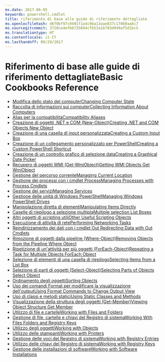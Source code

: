 ```yaml
---
ms.date: 2017-06-05
keywords: powershell,cmdlet
title: riferimento di base alle guide di riferimento dettagliate
ms.openlocfilehash: d6f0bf97c9491f1a4c9ba13aae837c17860aa6c7
ms.sourcegitcommit: 3720ce4efb6735694cfb53a1b793d949af5d1bc5
ms.translationtype: HT
ms.contentlocale: it-IT
ms.lasthandoff: 09/29/2017
---
```

# <a name="basic-cookbooks-reference"></a><span data-ttu-id="3dbd1-103">Riferimento di base alle guide di riferimento dettagliate</span><span class="sxs-lookup"><span data-stu-id="3dbd1-103">Basic Cookbooks Reference</span></span>

- [<span data-ttu-id="3dbd1-104">Modifica dello stato del computer</span><span class="sxs-lookup"><span data-stu-id="3dbd1-104">Changing Computer State</span></span>](Changing-Computer-State.md)
- [<span data-ttu-id="3dbd1-105">Raccolta di informazioni sui computer</span><span class="sxs-lookup"><span data-stu-id="3dbd1-105">Collecting Information About Computers</span></span>](Collecting-Information-About-Computers.md)
- [<span data-ttu-id="3dbd1-106">Alias per la compatibilità</span><span class="sxs-lookup"><span data-stu-id="3dbd1-106">Compatibility Aliases</span></span>](Appendix-1---Compatibility-Aliases.md)
- [<span data-ttu-id="3dbd1-107">Creazione di oggetti .NET e COM (New-Object)</span><span class="sxs-lookup"><span data-stu-id="3dbd1-107">Creating .NET and COM Objects  New Object </span></span>](Creating-.NET-and-COM-Objects--New-Object-.md)
- [<span data-ttu-id="3dbd1-108">Creazione di una casella di input personalizzata</span><span class="sxs-lookup"><span data-stu-id="3dbd1-108">Creating a Custom Input Box</span></span>](Creating-a-Custom-Input-Box.md)
- [<span data-ttu-id="3dbd1-109">Creazione di un collegamento personalizzato per PowerShell</span><span class="sxs-lookup"><span data-stu-id="3dbd1-109">Creating a Custom PowerShell Shortcut</span></span>](Appendix-2---Creating-a-Custom-PowerShell-Shortcut.md)
- [<span data-ttu-id="3dbd1-110">Creazione di un controllo grafico di selezione data</span><span class="sxs-lookup"><span data-stu-id="3dbd1-110">Creating a Graphical Date Picker</span></span>](Creating-a-Graphical-Date-Picker.md)
- [<span data-ttu-id="3dbd1-111">Recupero di oggetti WMI (Get-WmiObject)</span><span class="sxs-lookup"><span data-stu-id="3dbd1-111">Getting WMI Objects  Get WmiObject </span></span>](Getting-WMI-Objects--Get-WmiObject-.md)
- [<span data-ttu-id="3dbd1-112">Gestione del percorso corrente</span><span class="sxs-lookup"><span data-stu-id="3dbd1-112">Managing Current Location</span></span>](Managing-Current-Location.md)
- [<span data-ttu-id="3dbd1-113">Gestione dei processi con i cmdlet Process</span><span class="sxs-lookup"><span data-stu-id="3dbd1-113">Managing Processes with Process Cmdlets</span></span>](Managing-Processes-with-Process-Cmdlets.md)
- [<span data-ttu-id="3dbd1-114">Gestione dei servizi</span><span class="sxs-lookup"><span data-stu-id="3dbd1-114">Managing Services</span></span>](Managing-Services.md)
- [<span data-ttu-id="3dbd1-115">Gestione delle unità di Windows PowerShell</span><span class="sxs-lookup"><span data-stu-id="3dbd1-115">Managing Windows PowerShell Drives</span></span>](Managing-Windows-PowerShell-Drives.md)
- [<span data-ttu-id="3dbd1-116">Manipolazione diretta di elementi</span><span class="sxs-lookup"><span data-stu-id="3dbd1-116">Manipulating Items Directly</span></span>](Manipulating-Items-Directly.md)
- [<span data-ttu-id="3dbd1-117">Caselle di riepilogo a selezione multipla</span><span class="sxs-lookup"><span data-stu-id="3dbd1-117">Multiple selection List Boxes</span></span>](Multiple-selection-List-Boxes.md)
- [<span data-ttu-id="3dbd1-118">Altri oggetti di scripting utili</span><span class="sxs-lookup"><span data-stu-id="3dbd1-118">Other Useful Scripting Objects</span></span>](Other-Useful-Scripting-Objects.md)
- [<span data-ttu-id="3dbd1-119">Esecuzione di attività di rete</span><span class="sxs-lookup"><span data-stu-id="3dbd1-119">Performing Networking Tasks</span></span>](Performing-Networking-Tasks.md)
- [<span data-ttu-id="3dbd1-120">Reindirizzamento dei dati con i cmdlet Out   </span><span class="sxs-lookup"><span data-stu-id="3dbd1-120">Redirecting Data with Out   Cmdlets</span></span>](Redirecting-Data-with-Out---Cmdlets.md)
- [<span data-ttu-id="3dbd1-121">Rimozione di oggetti dalla pipeline (Where-Object)</span><span class="sxs-lookup"><span data-stu-id="3dbd1-121">Removing Objects from the Pipeline  Where Object </span></span>](Removing-Objects-from-the-Pipeline--Where-Object-.md)
- [<span data-ttu-id="3dbd1-122">Ripetizione di un'attività per più oggetti (ForEach-Object)</span><span class="sxs-lookup"><span data-stu-id="3dbd1-122">Repeating a Task for Multiple Objects  ForEach Object </span></span>](Repeating-a-Task-for-Multiple-Objects--ForEach-Object-.md)
- [<span data-ttu-id="3dbd1-123">Selezione di elementi di una casella di riepilogo</span><span class="sxs-lookup"><span data-stu-id="3dbd1-123">Selecting Items from a List Box</span></span>](Selecting-Items-from-a-List-Box.md)
- [<span data-ttu-id="3dbd1-124">Selezione di parti di oggetti (Select-Object)</span><span class="sxs-lookup"><span data-stu-id="3dbd1-124">Selecting Parts of Objects  Select Object </span></span>](Selecting-Parts-of-Objects--Select-Object-.md)
- [<span data-ttu-id="3dbd1-125">Ordinamento degli oggetti</span><span class="sxs-lookup"><span data-stu-id="3dbd1-125">Sorting Objects</span></span>](Sorting-Objects.md)
- [<span data-ttu-id="3dbd1-126">Uso dei comandi Format per modificare la visualizzazione dell'output</span><span class="sxs-lookup"><span data-stu-id="3dbd1-126">Using Format Commands to Change Output View</span></span>](Using-Format-Commands-to-Change-Output-View.md)
- [<span data-ttu-id="3dbd1-127">Uso di classi e metodi statici</span><span class="sxs-lookup"><span data-stu-id="3dbd1-127">Using Static Classes and Methods</span></span>](Using-Static-Classes-and-Methods.md)
- [<span data-ttu-id="3dbd1-128">Visualizzazione della struttura degli oggetti (Get-Member)</span><span class="sxs-lookup"><span data-stu-id="3dbd1-128">Viewing Object Structure  Get Member </span></span>](Viewing-Object-Structure--Get-Member-.md)
- [<span data-ttu-id="3dbd1-129">Utilizzo di file e cartelle</span><span class="sxs-lookup"><span data-stu-id="3dbd1-129">Working with Files and Folders</span></span>](Working-with-Files-and-Folders.md)
- [<span data-ttu-id="3dbd1-130">Gestione di file, cartelle e chiavi del Registro di sistema</span><span class="sxs-lookup"><span data-stu-id="3dbd1-130">Working With Files Folders and Registry Keys</span></span>](Working-With-Files-Folders-and-Registry-Keys.md)
- [<span data-ttu-id="3dbd1-131">Utilizzo degli oggetti</span><span class="sxs-lookup"><span data-stu-id="3dbd1-131">Working with Objects</span></span>](Working-with-Objects.md)
- [<span data-ttu-id="3dbd1-132">Utilizzo delle stampanti</span><span class="sxs-lookup"><span data-stu-id="3dbd1-132">Working with Printers</span></span>](Working-with-Printers.md)
- [<span data-ttu-id="3dbd1-133">Gestione delle voci del Registro di sistema</span><span class="sxs-lookup"><span data-stu-id="3dbd1-133">Working with Registry Entries</span></span>](Working-with-Registry-Entries.md)
- [<span data-ttu-id="3dbd1-134">Utilizzo delle chiavi del Registro di sistema</span><span class="sxs-lookup"><span data-stu-id="3dbd1-134">Working with Registry Keys</span></span>](Working-with-Registry-Keys.md)
- [<span data-ttu-id="3dbd1-135">Gestione delle installazioni di software</span><span class="sxs-lookup"><span data-stu-id="3dbd1-135">Working with Software Installations</span></span>](Working-with-Software-Installations.md)

